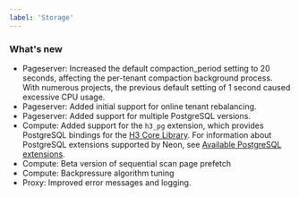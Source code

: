 ```yaml
---
label: 'Storage'
---
```


### What's new

- Pageserver: Increased the default compaction_period setting to 20 seconds, affecting the per-tenant compaction background process. With numerous projects, the previous default setting of 1 second caused excessive CPU usage.
- Pageserver: Added initial support for online tenant rebalancing.
- Pageserver: Added support for multiple PostgreSQL versions.
- Compute: Added support for the `h3_pg` extension, which provides PostgreSQL bindings for the [H3 Core Library](https://github.com/uber/h3). For information about PostgreSQL extensions supported by Neon, see [Available PostgreSQL extensions](https://neon.tech/docs/reference/compatibility/#available-postgresql-extensions).
- Compute: Beta version of sequential scan page prefetch
- Compute: Backpressure algorithm tuning
- Proxy: Improved error messages and logging.
